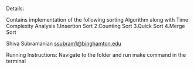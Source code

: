 Details:

Contains implementation of the following sorting Algorithm along with Time Complexity Analysis
1.Insertion Sort
2.Counting Sort
3.Quick Sort
4.Merge Sort

Shiva Subramanian
ssubram1@binghamton.edu

Running Instructions:
Navigate to the folder and run make command in the terminal

